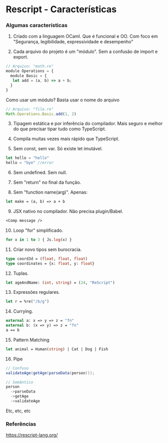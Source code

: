 
# Rescript - Características

### Algumas características

1. Criado com a linguagem OCaml. Que é funcional e OO. 
Com foco em "Segurança, legibilidade, expressividade e desempenho"

2. Cada arquivo do projeto é um "módulo". Sem a confusão de import e export.
```js
// Arquivo: "math.re"
module Operations = {
  module Basic = {
   let add = (a, b) => a + b;
  }
}
```
Como usar um módulo? 
Basta usar o nome do arquivo
```js
// Arquivo: "file.re"
Math.Operations.Basic.add(1, 2)
```
3. Tipagem estática e por inferência do compilador. 
Mais seguro e melhor do que precisar tipar tudo como TypeScript.

4. Compila muitas vezes mais rápido que TypeScript.

5. Sem const, sem var. Só existe let imutável. 
```js
let hello = "hello"
hello = "bye" //error
```
6. Sem undefined. Sem null.

7. Sem "return" no final da função. 

8. Sem "function name(arg)". Apenas:
```ocaml
let make = (a, b) => a + b  
```
9. JSX nativo no compilador. Não precisa plugin/Babel.
```ocaml
<Comp message />
```
10. Loop "for" simplificado.
```ocaml
for x in 1 to 3 { Js.log(x) }
```
11. Criar novo tipos sem burocracia. 
```ocaml
type coord3d = (float, float, float)
type coordinates = {x: float, y: float}
```
12. Tuplas. 
```ocaml
let ageAndName: (int, string) = (24, "ReScript")
```
13. Expressões regulares. 
```ocaml
let r = %re("/b/g")
```
14. Currying. 
```ocaml
external a: x => y => z = "fn"
external b: (x => y) => z = "fn"
a == b
```
15. Pattern Matching
```ocaml
let animal = Human(string) | Cat | Dog | Fish
```
16. Pipe
```cs
// Confuso
validateAge(getAge(parseData(person)));

// Semântico
person
  ->parseData
  ->getAge
  ->validateAge
```
Etc, etc, etc

### Referências
https://rescript-lang.org/
